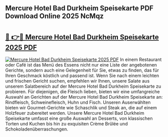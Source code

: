 ## Mercure Hotel Bad Durkheim Speisekarte PDF Download Online 2025 NcMqz

# <h2><a href="http://gcdg42.nevu.top/?p=Mercure+Hotel+Bad+Durkheim+Speisekarte">🔗 👉🔴 Mercure Hotel Bad Durkheim Speisekarte 2025 PDF</a></h2>

[![Mercure Hotel Bad Durkheim Speisekarte 2025 PDF](https://i.imgur.com/dBaPXMq.png)](http://gcdg42.nevu.top/?p=Mercure+Hotel+Bad+Durkheim+Speisekarte)
In einem Restaurant oder Café ist das Menü des Essens nicht nur eine Liste der angebotenen Gerichte, sondern auch eine Gelegenheit für Sie, etwas zu finden, das für Ihren Geschmack köstlich und passend ist. Wenn Sie nach einem leichten und frischen Gericht suchen, empfehlen wir Ihnen, unsere Salate aus unserem Salatbereich auf der Mercure Hotel Bad Durkheim Speisekarte zu probieren. Für diejenigen, die Fleisch lieben, bieten wir eine umfangreiche Auswahl an Gerichten auf der Mercure Hotel Bad Durkheim Speisekarte an: Rindfleisch, Schweinefleisch, Huhn und Fisch. Unseren Auserwählten bieten wir Gourmet-Gerichte wie Schaschlik und Steak an, die auf einem Holzfeuer zubereitet werden. Unsere Mercure Hotel Bad Durkheim Speisekarte umfasst eine große Auswahl an Desserts, von klassischen Torten und Kuchen bis hin zu exquisiten Crème Brûlée und Schokoladenüberraschungen.

